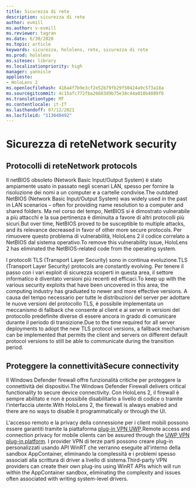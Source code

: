 ```yaml
---
title: Sicurezza di rete
description: sicurezza di rete
author: evmill
ms.author: v-evmill
ms.reviewer: tagran
ms.date: 6/30/2020
ms.topic: article
keywords: sicurezza, hololens, rete, sicurezza di rete
ms.prod: hololens
ms.sitesec: library
ms.localizationpriority: high
manager: yannisle
appliesto:
- HoloLens 2
ms.openlocfilehash: 416a4f7b9e3cf2e52b79fb29f50424a9c573a18a
ms.sourcegitcommit: 4c15afc772fba26683d9b75e38c44a018b4889f6
ms.translationtype: MT
ms.contentlocale: it-IT
ms.lasthandoff: 07/12/2021
ms.locfileid: "113640492"
---
```

# <a name="network-security"></a><span data-ttu-id="362ca-104">Sicurezza di rete</span><span class="sxs-lookup"><span data-stu-id="362ca-104">Network security</span></span>

## <a name="network-protocols"></a><span data-ttu-id="362ca-105">Protocolli di rete</span><span class="sxs-lookup"><span data-stu-id="362ca-105">Network protocols</span></span>

<span data-ttu-id="362ca-106">Il netBIOS obsoleto (Network Basic Input/Output System) è stato ampiamente usato in passato negli scenari LAN, spesso per fornire la risoluzione dei nomi a un computer e a cartelle condivise.</span><span class="sxs-lookup"><span data-stu-id="362ca-106">The outdated NetBIOS (Network Basic Input/Output System) was widely used in the past in LAN scenarios – often for providing name resolution to a computer and shared folders.</span></span> <span data-ttu-id="362ca-107">Ma nel corso del tempo, NetBIOS si è dimostrato vulnerabile a più attacchi e la sua pertinenza è diminuita a favore di altri protocolli più sicuri.</span><span class="sxs-lookup"><span data-stu-id="362ca-107">But over time, NetBIOS proved to be susceptible to multiple attacks, and its relevance decreased in favor of other more secure protocols.</span></span> <span data-ttu-id="362ca-108">Per rimuovere questo problema di vulnerabilità, HoloLens 2 il codice correlato a NetBIOS dal sistema operativo.</span><span class="sxs-lookup"><span data-stu-id="362ca-108">To remove this vulnerability issue, HoloLens 2 has eliminated the NetBIOS-related code from the operating system.</span></span>

<span data-ttu-id="362ca-109">I protocolli TLS (Transport Layer Security) sono in continua evoluzione.</span><span class="sxs-lookup"><span data-stu-id="362ca-109">TLS (Transport Layer Security) protocols are constantly evolving.</span></span> <span data-ttu-id="362ca-110">Per tenere il passo con i vari exploit di sicurezza scoperti in questa area, il settore informatico è diventato versioni più recenti ed efficaci.</span><span class="sxs-lookup"><span data-stu-id="362ca-110">To keep up with the various security exploits that have been uncovered in this area, the computing industry has graduated to newer and more effective versions.</span></span> <span data-ttu-id="362ca-111">A causa del tempo necessario per tutte le distribuzioni del server per adottare le nuove versioni del protocollo TLS, è possibile implementata un meccanismo di fallback che consente al client e ai server in versioni del protocollo predefinite diverse di essere ancora in grado di comunicare durante il periodo di transizione.</span><span class="sxs-lookup"><span data-stu-id="362ca-111">Due to the time required for all server deployments to adopt the new TLS protocol versions, a fallback mechanism can be implemented that permits the client and servers on different default protocol versions to still be able to communicate during the transition period.</span></span>

## <a name="secure-connectivity"></a><span data-ttu-id="362ca-112">Proteggere la connettività</span><span class="sxs-lookup"><span data-stu-id="362ca-112">Secure connectivity</span></span> 

<span data-ttu-id="362ca-113">Il Windows Defender firewall offre funzionalità critiche per proteggere la connettività dei dispositivi.</span><span class="sxs-lookup"><span data-stu-id="362ca-113">The Windows Defender Firewall delivers critical functionality to secure device connectivity.</span></span> <span data-ttu-id="362ca-114">Con HoloLens 2, il firewall è sempre abilitato e non è possibile disabilitarlo a livello di codice o tramite l'interfaccia utente.</span><span class="sxs-lookup"><span data-stu-id="362ca-114">With HoloLens 2, the firewall is always enabled and there are no ways to disable it programmatically or through the UI.</span></span>

<span data-ttu-id="362ca-115">L'accesso remoto e la privacy della connessione per i client mobili possono essere garantiti tramite la piattaforma [plug-in VPN UWP](/uwp/api/Windows.Networking.Vpn?view=winrt-19041).</span><span class="sxs-lookup"><span data-stu-id="362ca-115">Remote access and connection privacy for mobile clients can be assured through the [UWP VPN plug-in platform](/uwp/api/Windows.Networking.Vpn?view=winrt-19041).</span></span> <span data-ttu-id="362ca-116">I provider VPN di terze parti possono creare plug-in personalizzati usando API WinRT che verranno eseguite all'interno della sandbox AppContainer, eliminando la complessità e i problemi spesso associati alla scrittura di driver a livello di sistema.</span><span class="sxs-lookup"><span data-stu-id="362ca-116">Third-party VPN providers can create their own plug-ins using WinRT APIs which will run within the AppContainer sandbox, eliminating the complexity and issues often associated with writing system-level drivers.</span></span>
